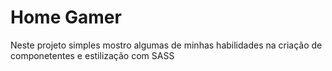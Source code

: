 # Home Gamer

<p> Neste projeto simples mostro algumas de minhas habilidades na criação de componetentes e estilização com SASS</p>

<p>
    <a>

</p>


